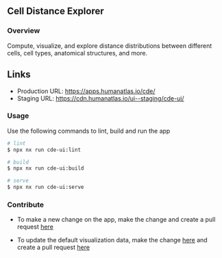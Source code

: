 ## Cell Distance Explorer

### Overview

Compute, visualize, and explore distance distributions between different cells, cell types, anatomical structures, and more.

## Links

- Production URL: https://apps.humanatlas.io/cde/
- Staging URL: https://cdn.humanatlas.io/ui--staging/cde-ui/

### Usage

Use the following commands to lint, build and run the app

```sh
# lint
$ npx nx run cde-ui:lint

# build
$ npx nx run cde-ui:build

# serve
$ npx nx run cde-ui:serve
```

### Contribute

- To make a new change on the app, make the change and create a pull request [here](https://github.com/hubmapconsortium/hra-ui/tree/main/apps/cde-ui)

- To update the default visualization data, make the change [here](https://github.com/hubmapconsortium/hra-ui/blob/main/apps/cde-ui/src/assets/data/examples/index.json) and create a pull request [here](https://github.com/hubmapconsortium/hra-ui/tree/main/apps/cde-ui)
